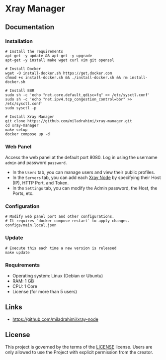 # Xray Manager

## Documentation

### Installation

```shell
# Install the requirements
apt-get -y update && apt-get -y upgrade
apt-get -y install make wget curl vim git openssl
```

```shell
# Install Docker
wget -O install-docker.sh https://get.docker.com
chmod +x install-docker.sh && ./install-docker.sh && rm install-docker.sh
```

```shell
# Install BBR
sudo sh -c 'echo "net.core.default_qdisc=fq" >> /etc/sysctl.conf'
sudo sh -c 'echo "net.ipv4.tcp_congestion_control=bbr" >> /etc/sysctl.conf'
sudo sysctl -p
```

```shell
# Install Xray Manager
git clone https://github.com/miladrahimi/xray-manager.git
cd xray-manager
make setup
docker compose up -d
```

### Web Panel

Access the web panel at the default port 8080. Log in using the username `admin` and password `password`.
* In the `Users` tab, you can manage users and view their public profiles.
* In the `Servers` tab, you can add each [Xray Node](https://github.com/miladrahimi/xray-node) by specifying their Host (IP), HTTP Port, and Token.
* In the `Settings` tab, you can modify the Admin password, the Host, the Ports, etc.

### Configuration

```shell
# Modify web panel port and other configurations.
# It requires `docker compose restart` to apply changes.
configs/main.local.json
```

### Update

``` shell
# Execute this each time a new version is released
make update
```

### Requirements

 * Operating system: Linux (Debian or Ubuntu)
 * RAM: 1 GB
 * CPU: 1 Core
 * License (for more than 5 users)

## Links

* https://github.com/miladrahimi/xray-node

## License

This project is governed by the terms of the [LICENSE](LICENSE.md) license.
Users are only allowed to use the Project with explicit permission from the creator.
